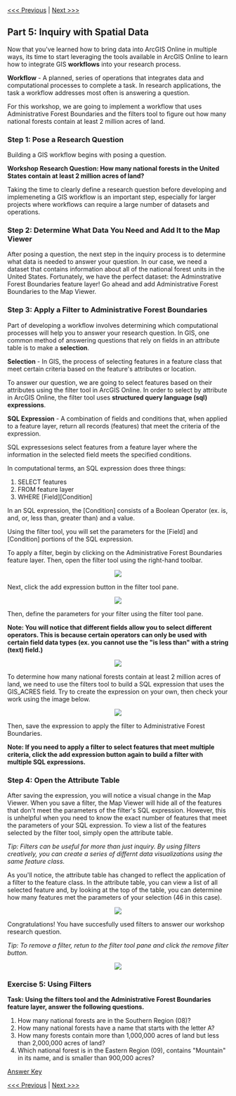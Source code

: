 [<<< Previous](https://github.com/jacobmswisher/ArcGIS-Online/blob/main/Sections/Part%204%20-%20Creating%20and%20Editing%20Feature%20Layers.md) | [Next >>>](https://github.com/jacobmswisher/ArcGIS-Online/blob/main/Sections/Part%206%20-%20Data%20Visualization%20in%20ArcGIS%20Online.md)  

## Part 5: Inquiry with Spatial Data

Now that you've learned how to bring data into ArcGIS Online in multiple ways, its time to start leveraging the tools available in ArcGIS Online to learn how to integrate GIS **workflows** into your research process.

**Workflow** - A planned, series of operations that integrates data and computational processes to complete a task. In research applications, the task a workflow addresses most often is answering a question.

For this workshop, we are going to implement a workflow that uses Administrative Forest Boundaries and the filters tool to figure out how many national forests contain at least 2 million acres of land.

### Step 1: Pose a Research Question

Building a GIS workflow begins with posing a question.

**Workshop Research Question: How many national forests in the United States contain at least 2 million acres of land?**

Taking the time to clearly define a research question before developing and implemeneting a GIS workflow is an important step, especially for larger projects where workflows can require a large number of datasets and operations.

### Step 2: Determine What Data You Need and Add It to the Map Viewer

After posing a question, the next step in the inquiry process is to determine what data is needed to answer your question. In our case, we need a dataset that contains information about all of the national forest units in the United States. Fortunately, we have the perfect dataset: the Adminstrative Forest Boundaries feature layer! Go ahead and add Administrative Forest Boundaries to the Map Viewer.

### Step 3: Apply a Filter to Administrative Forest Boundaries

Part of developing a workflow involves determining which computational processes will help you to answer your research question. In GIS, one common method of answering questions that rely on fields in an attribute table is to make a **selection**.

**Selection** - In GIS, the process of selecting features in a feature class that meet certain criteria based on the feature's attributes or location.

To answer our question, we are going to select features based on their attributes using the filter tool in ArcGIS Online. In order to select by attribute in ArcGIS Online, the filter tool uses **structured query language (sql) expressions**.

**SQL Expression** - A combination of fields and conditions that, when applied to a feature layer, return all records (features) that meet the criteria of the expression.

SQL expressesions select features from a feature layer where the information in the selected field meets the specified conditions.

In computational terms, an SQL expression does three things:
1. SELECT features 
2. FROM feature layer 
3. WHERE [Field][Condition]

In an SQL expression, the [Condition] consists of a Boolean Operator (ex. is, and, or, less than, greater than) and a value.

Using the filter tool, you will set the parameters for the [Field] and [Condition] portions of the SQL expression.

To apply a filter, begin by clicking on the Administrative Forest Boundaries feature layer. Then, open the filter tool using the right-hand toolbar.

<p align="center">
  <img src="https://github.com/jacobmswisher/images/blob/main/ArcGIS%20Online/Figure%2038.JPG">
</p>

Next, click the add expression button in the filter tool pane.

<p align="center">
  <img src="https://github.com/jacobmswisher/images/blob/main/ArcGIS%20Online/Figure%2039.JPG">
</p>

Then, define the parameters for your filter using the filter tool pane.

**Note: You will notice that different fields allow you to select different operators. This is because certain operators can only be used with certain field data types (ex. you cannot use the "is less than" with a string (text) field.)**

<p align="center">
  <img src="https://github.com/jacobmswisher/images/blob/main/ArcGIS%20Online/Figure%2040.JPG">
</p>

To determine how many national forests contain at least 2 million acres of land, we need to use the filters tool to build a SQL expression that uses the GIS_ACRES field. Try to create the expression on your own, then check your work using the image below.

<p align="center">
  <img src="https://github.com/jacobmswisher/images/blob/main/ArcGIS%20Online/Figure%2041.JPG">
</p>

Then, save the expression to apply the filter to Administrative Forest Boundaries.

**Note: If you need to apply a filter to select features that meet multiple criteria, click the add expression button again to build a filter with multiple SQL expressions.**

### Step 4: Open the Attribute Table

After saving the expression, you will notice a visual change in the Map Viewer. When you save a filter, the Map Viewer will hide all of the features that don't meet the parameters of the filter's SQL expression. However, this is unhelpful when you need to know the exact number of features that meet the parameters of your SQL expression. To view a list of the features selected by the filter tool, simply open the attribute table.

*Tip: Filters can be useful for more than just inquiry. By using filters creatively, you can create a series of differnt data visualizations using the same feature class.*

As you'll notice, the attribute table has changed to reflect the application of a filter to the feature class. In the attribute table, you can view a list of all selected feature and, by looking at the top of the table, you can determine how many features met the parameters of your selection (46 in this case).

<p align="center">
  <img src="https://github.com/jacobmswisher/images/blob/main/ArcGIS%20Online/Figure%2042.JPG">
</p>

Congratulations! You have succesfully used filters to answer our workshop research question.

*Tip: To remove a filter, retun to the filter tool pane and click the remove filter button.*

<p align="center">
  <img src="https://github.com/jacobmswisher/images/blob/main/ArcGIS%20Online/Figure%2043.JPG">
</p>

### Exercise 5: Using Filters

**Task: Using the filters tool and the Administrative Forest Boundaries feature layer, answer the following questions.**
1. How many national forests are in the Southern Region (08)?
2. How many national forests have a name that starts with the letter A?
3. How many forests contain more than 1,000,000 acres of land but less than 2,000,000 acres of land?
4. Which national forest is in the Eastern Region (09), contains "Mountain" in its name, and is smaller than 900,000 acres?

[Answer Key](https://github.com/jacobmswisher/ArcGIS-Online/blob/main/Sections/Part%207%20-%20Resources.md#exercise-5-answer-key)

[<<< Previous](https://github.com/jacobmswisher/ArcGIS-Online/blob/main/Sections/Part%204%20-%20Creating%20and%20Editing%20Feature%20Layers.md) | [Next >>>](https://github.com/jacobmswisher/ArcGIS-Online/blob/main/Sections/Part%206%20-%20Data%20Visualization%20in%20ArcGIS%20Online.md)  